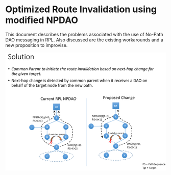 # Optimized Route Invalidation using modified NPDAO

This document describes the problems associated with the use of No-Path DAO messaging in RPL. Also discussed are the existing workarounds and a new proposition to improvise.

![Alt text](solution_npdao.png "Optimized NPAO")

